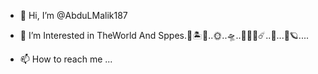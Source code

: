 - 👋 Hi, I’m @AbduLMalik187
- 👀 I’m Interested in TheWorld And Sppes.🧜🏝️🤸..🌞..🛸..🧞🌐🧚☄️..🌛...🚀🪐....

- 📫 How to reach me ...

<!---
mlooook187o@outlook.com
AbduLMalik187/AbduLMalik187 is a ✨ special ✨ repository because its `README.md` (this file) appears on your GitHub profile.
You can click the Preview link to take a look at your changes.
--->
